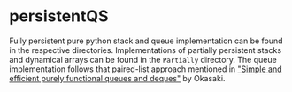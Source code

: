 # persistentQS

Fully persistent pure python stack and queue implementation can be found in the respective directories.  Implementations of partially persistent stacks and dynamical arrays can be found in the ``Partially`` directory.  The queue implementation follows that paired-list approach mentioned in ["Simple and efficient purely functional queues and deques"](https://www.cambridge.org/core/journals/journal-of-functional-programming/article/simple-and-efficient-purely-functional-queues-and-deques/7B3036772616B39E87BF7FBD119015AB) by Okasaki.
